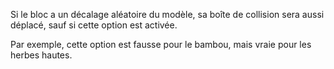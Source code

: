 Si le bloc a un décalage aléatoire du modèle, sa boîte de collision sera aussi déplacé, sauf si cette option est activée.

Par exemple, cette option est fausse pour le bambou, mais vraie pour les herbes hautes.